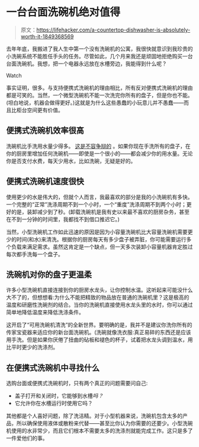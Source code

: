 # 一台台面洗碗机绝对值得

> 原文：<https://lifehacker.com/a-countertop-dishwasher-is-absolutely-worth-it-1849368569>

去年年底，我搬进了我人生中第一个没有洗碗机的公寓，我很快就意识到我珍贵的小洗碗系统不能胜任手头的任务。尽管如此，几个月来我还是顽固地拒绝购买一台台面洗碗机。我想，把一个电器永远放在水槽旁边，我能得到什么呢？

Watch

事实证明，很多。与支持便携式洗碗机的理由相比，所有反对便携式洗碗机的理由都是可笑的。当然，一个微型洗碗机不能一次洗完你所有的盘子，但是你也不能。(坦白地说，机器会做得更好。)这就是为什么这些愚蠢的小玩意儿并不愚蠢——而且比柜台空间更有价值。

## 便携式洗碗机效率很高

洗碗机比手洗用水量少得多。 [这是不容争辩的](https://lifehacker.com/stop-hand-washing-your-dishes-1830493047) 。如果你现在手洗所有的盘子，在你的厨房里增加任何洗碗机——即使是一个很小的——都会减少你的用水量。无论你是否支付水费，每天少用水，比如洗碗，无疑是好的。

## 便携式洗碗机速度很快

使用更少的水是伟大的，但就个人而言，我最喜欢的部分是我的小洗碗机有多快。一个完整的“正常”洗涤周期不到一个小时，一个“重度”洗涤周期不到两个小时；更好的是，装卸减少到了秒。(卸载洗碗机是我有史以来最不喜欢的厨房杂务，甚至在不到一分钟的时间里，我都找不到借口推迟它。)

当然，小型洗碗机工作如此迅速的原因是因为小容量洗碗机比大容量洗碗机需要更少的时间(和水)来清洗。根据你的厨房每天有多少盘子被弄脏，你可能需要运行多个负载来满足需求。虽然这肯定是一个缺点，但一天多次装卸小容量机器肯定胜过每次都手洗每一个盘子。

## 洗碗机对你的盘子更温柔

许多小型洗碗机直接连接到你的厨房水龙头，让你控制水温。这听起来可能没什么大不了的，但想想看:为什么不能把精致的物品放在普通的洗碗机里？这是极高的温度和研磨性洗碗剂的结合。当你的洗碗机直接使用水龙头里的水时，你可以通过简单地降低温度来降低洗涤条件。

这开启了“可用洗碗机清洗”的全新世界。要明确的是，我并不是建议你洗你所有的传家宝瓷器来适应你的新台面洗碗机。(洗碗就像洗衣服:真正易碎的东西还是应该用手洗。但是如果你厌倦了扭曲的砧板和褪色的杯子，试着把水龙头调到温水，用比平时更少的洗涤剂。

## 在便携式洗碗机中寻找什么

选购台面或便携式洗碗机时，只有两个真正的问题需要问自己:

*   盖子打开和关闭时，它能够到水槽*吗？*
*   它允许你在水槽运行时使用它吗？

其他都是个人喜好问题，除了洗洁精。对于小型机器来说，洗碗机包含太多的产品，所以确保使用液体或散粉来代替——甚至比你认为你需要的还要少。小型洗碗机使用的水非常少，而且它们根本不需要太多的洗涤剂就能完成工作。这只是多了一件爱他们的事。